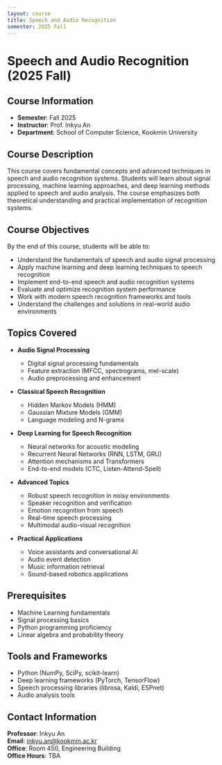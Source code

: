 ```yaml
---
layout: course
title: Speech and Audio Recognition
semester: 2025 Fall
---
```


# Speech and Audio Recognition (2025 Fall)

## Course Information

- **Semester**: Fall 2025
- **Instructor**: Prof. Inkyu An
- **Department**: School of Computer Science, Kookmin University

## Course Description

This course covers fundamental concepts and advanced techniques in speech and audio recognition systems. Students will learn about signal processing, machine learning approaches, and deep learning methods applied to speech and audio analysis. The course emphasizes both theoretical understanding and practical implementation of recognition systems.

## Course Objectives

By the end of this course, students will be able to:
- Understand the fundamentals of speech and audio signal processing
- Apply machine learning and deep learning techniques to speech recognition
- Implement end-to-end speech and audio recognition systems
- Evaluate and optimize recognition system performance
- Work with modern speech recognition frameworks and tools
- Understand the challenges and solutions in real-world audio environments

## Topics Covered

- **Audio Signal Processing**
  - Digital signal processing fundamentals
  - Feature extraction (MFCC, spectrograms, mel-scale)
  - Audio preprocessing and enhancement

- **Classical Speech Recognition**
  - Hidden Markov Models (HMM)
  - Gaussian Mixture Models (GMM)
  - Language modeling and N-grams

- **Deep Learning for Speech Recognition**
  - Neural networks for acoustic modeling
  - Recurrent Neural Networks (RNN, LSTM, GRU)
  - Attention mechanisms and Transformers
  - End-to-end models (CTC, Listen-Attend-Spell)

- **Advanced Topics**
  - Robust speech recognition in noisy environments
  - Speaker recognition and verification
  - Emotion recognition from speech
  - Real-time speech processing
  - Multimodal audio-visual recognition

- **Practical Applications**
  - Voice assistants and conversational AI
  - Audio event detection
  - Music information retrieval
  - Sound-based robotics applications

## Prerequisites

- Machine Learning fundamentals
- Signal processing basics
- Python programming proficiency
- Linear algebra and probability theory

## Tools and Frameworks

- Python (NumPy, SciPy, scikit-learn)
- Deep learning frameworks (PyTorch, TensorFlow)
- Speech processing libraries (librosa, Kaldi, ESPnet)
- Audio analysis tools

## Contact Information

**Professor**: Inkyu An  
**Email**: inkyu.an@kookmin.ac.kr  
**Office**: Room 450, Engineering Building  
**Office Hours**: TBA